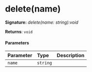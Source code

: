 # delete(name)



**Signature:** _delete(name: string):void_

**Returns**: `void`



#### Parameters


| Parameter	   | Type    | Description |
|:-------------|:---------------|:------------|
| `name`    | `string` |  |

